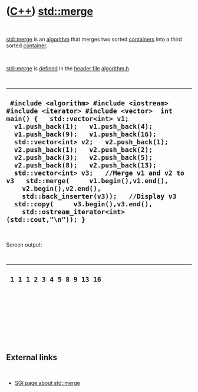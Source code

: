 



 

 

 

 

 

([C++](Cpp.htm)) [std::merge](CppMerge.htm)
===========================================

 

[std::merge](CppMerge.htm) is an [algorithm](CppAlgorithm.htm) that
merges two sorted [containers](CppContainer.htm) into a third sorted
[container](CppContainer.htm).

 

[std::merge](CppMerge.htm) is [defined](CppDefinition.htm) in the
[header file](CppHeaderFile.htm) [algorithm.h](CppAlgorithmH.htm).

 

  --------------------------------------------------------------------------------------------------------------------------------------------------------------------------------------------------------------------------------------------------------------------------------------------------------------------------------------------------------------------------------------------------------------------------------------------------------------------------------------------------------------------------------------------------------------------------------------------------------------------------
  ` #include <algorithm> #include <iostream> #include <iterator> #include <vector>  int main() {   std::vector<int> v1;   v1.push_back(1);   v1.push_back(4);   v1.push_back(9);   v1.push_back(16);    std::vector<int> v2;   v2.push_back(1);   v2.push_back(1);   v2.push_back(2);   v2.push_back(3);   v2.push_back(5);   v2.push_back(8);   v2.push_back(13);    std::vector<int> v3;   //Merge v1 and v2 to v3   std::merge(     v1.begin(),v1.end(),     v2.begin(),v2.end(),     std::back_inserter(v3));   //Display v3   std::copy(     v3.begin(),v3.end(),     std::ostream_iterator<int>(std::cout,"\n")); }`
  --------------------------------------------------------------------------------------------------------------------------------------------------------------------------------------------------------------------------------------------------------------------------------------------------------------------------------------------------------------------------------------------------------------------------------------------------------------------------------------------------------------------------------------------------------------------------------------------------------------------------

 

Screen output:

 

  ----------------------------
  ` 1 1 1 2 3 4 5 8 9 13 16`
  ----------------------------

 

 

 

 

 

External links
--------------

 

-   [SGI page about std::merge](http://www.sgi.com/tech/stl/merge.html)

 

 

 

 

 





 




